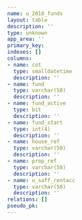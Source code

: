 ```yaml
---
name: u_2018_funds
layout: table
description: ''
type: unknown
app_area: ''
primary_key: 
indexes: []
columns:
- name: cot
  type: smalldatetime
  description: ''
- name: fund
  type: varchar(50)
  description: ''
- name: fund_active
  type: bit
  description: ''
- name: fund_start
  type: int(4)
  description: ''
- name: house_ref
  type: varchar(50)
  description: ''
- name: prop_ref
  type: varchar(50)
  description: ''
- name: u_saff_rentacc
  type: varchar(50)
  description: ''
relations: []
pseudo_pk: 
---
```


